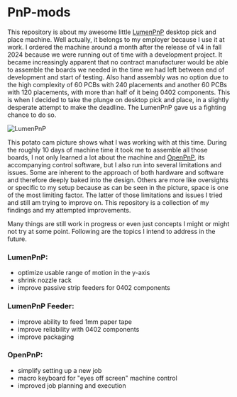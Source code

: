 # PnP-mods

This repository is about my awesome little [LumenPnP](https://www.opulo.io/products/lumenpnp) desktop pick and place machine. Well actually, it belongs to my employer because I use it at work. I ordered the machine around a month after the release of v4 in fall 2024 because we were running out of time with a development project. It became increasingly apparent that no contract manufacturer would be able to assemble the boards we needed in the time we had left between end of development and start of testing. Also hand assembly was no option due to the high complexity of 60 PCBs with 240 placements and another 60 PCBs with 120 placements, with more than half of it being 0402 components. This is when I decided to take the plunge on desktop pick and place, in a slightly desperate attempt to make the deadline. The LumenPnP gave us a fighting chance to do so.

![LumenPnP](https://github.com/user-attachments/assets/8972377d-7065-49b8-a308-e6e1bccb531e)

This potato cam picture shows what I was working with at this time. During the roughly 10 days of machine time it took me to assemble all those boards, I not only learned a lot about the machine and [OpenPnP](https://openpnp.github.io), its accompanying control software, but I also run into several limitations and issues. Some are inherent to the approach of both hardware and software and therefore deeply baked into the design. Others are more like oversights or specific to my setup because as can be seen in the picture, space is one of the most limiting factor. The latter of those limitations and issues I tried and still am trying to improve on. This repository is a collection of my findings and my attempted improvements.

Many things are still work in progress or even just concepts I might or might not try at some point. Following are the topics I intend to address in the future.

### LumenPnP:
- optimize usable range of motion in the y-axis
- shrink nozzle rack
- improve passive strip feeders for 0402 components

### LumenPnP Feeder:
- improve ability to feed 1mm paper tape
- improve reliability with 0402 components
- improve packaging

### OpenPnP:
- simplify setting up a new job
- macro keyboard for "eyes off screen" machine control
- improved job planning and execution
